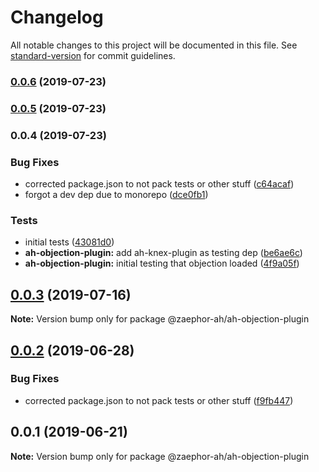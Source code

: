 # Changelog

All notable changes to this project will be documented in this file. See [standard-version](https://github.com/conventional-changelog/standard-version) for commit guidelines.

### [0.0.6](https://github.com/Zaephor/ah-plugins/compare/v0.0.5...v0.0.6) (2019-07-23)



### [0.0.5](https://github.com/Zaephor/ah-plugins/compare/v0.0.4...v0.0.5) (2019-07-23)



### 0.0.4 (2019-07-23)


### Bug Fixes

* corrected package.json to not pack tests or other stuff ([c64acaf](https://github.com/Zaephor/ah-plugins/commit/c64acaf))
* forgot a dev dep due to monorepo ([dce0fb1](https://github.com/Zaephor/ah-plugins/commit/dce0fb1))


### Tests

* initial tests ([43081d0](https://github.com/Zaephor/ah-plugins/commit/43081d0))
* **ah-objection-plugin:** add ah-knex-plugin as testing dep ([be6ae6c](https://github.com/Zaephor/ah-plugins/commit/be6ae6c))
* **ah-objection-plugin:** initial testing that objection loaded ([4f9a05f](https://github.com/Zaephor/ah-plugins/commit/4f9a05f))



## [0.0.3](https://github.com/Zaephor/ah-plugins/compare/@zaephor-ah/ah-objection-plugin@0.0.2...@zaephor-ah/ah-objection-plugin@0.0.3) (2019-07-16)

**Note:** Version bump only for package @zaephor-ah/ah-objection-plugin





## [0.0.2](https://github.com/Zaephor/ah-plugins/compare/@zaephor-ah/ah-objection-plugin@0.0.1...@zaephor-ah/ah-objection-plugin@0.0.2) (2019-06-28)


### Bug Fixes

* corrected package.json to not pack tests or other stuff ([f9fb447](https://github.com/Zaephor/ah-plugins/commit/f9fb447))





## 0.0.1 (2019-06-21)

**Note:** Version bump only for package @zaephor-ah/ah-objection-plugin
